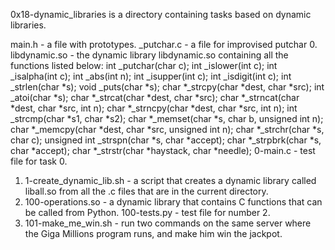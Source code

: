 0x18-dynamic_libraries is a directory containing tasks based on dynamic libraries.

main.h - a file with prototypes.
_putchar.c - a file for improvised putchar
0. libdynamic.so - the dynamic library libdynamic.so containing all the functions listed below:
   int _putchar(char c);
int _islower(int c);
int _isalpha(int c);
int _abs(int n);
int _isupper(int c);
int _isdigit(int c);
int _strlen(char *s);
void _puts(char *s);
char *_strcpy(char *dest, char *src);
int _atoi(char *s);
char *_strcat(char *dest, char *src);
char *_strncat(char *dest, char *src, int n);
char *_strncpy(char *dest, char *src, int n);
int _strcmp(char *s1, char *s2);
char *_memset(char *s, char b, unsigned int n);
char *_memcpy(char *dest, char *src, unsigned int n);
char *_strchr(char *s, char c);
unsigned int _strspn(char *s, char *accept);
char *_strpbrk(char *s, char *accept);
char *_strstr(char *haystack, char *needle);
   0-main.c - test file for task 0.
1. 1-create_dynamic_lib.sh - a script that creates a dynamic library called liball.so from all the .c files that are in the current directory.
2. 100-operations.so - a dynamic library that contains C functions that can be called from Python.
   100-tests.py - test file for number 2.
3. 101-make_me_win.sh - run two commands on the same server where the Giga Millions program runs, and make him win the jackpot.

